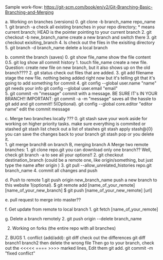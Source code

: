 Sample work-flow: https://git-scm.com/book/en/v2/Git-Branching-Basic-Branching-and-Merging

a. Working on branches (versions)
            0. git clone -b branch_name repo_name
            1. git branch -a                                check all existing branches in your repo directory;  * means current branch; HEAD is the pointer pointing to your current branch
            2. git checkout -b new_branch_name              create a new branch and switch there
            3. git checkout exisiting_branch
            4. ls                                           check out the files in the exisiting directory
            5. git branch -d branch_name                    delete a local branch

b. commit the branch (saves)
            0. git show file_name                               show the file content    
            0.5. git log                                        show all commit history
            1. touch file_name                                  create a new file. Question: create new file on new branch, but it also shows up on the old branch????
            2. git status                                       check out files that are added. 
            3. git add filename                                 stage the new file. nothing being added right now but it's telling git that it's going to add something for commit
            4. git config --global user.name "name"             git needs your info
            git config --global user.email "email"           
            5. git commit -m "message"                          commit with a message. BE SURE IT's IN YOUR BRANCH!!
            IMPORTANT: git commit -a -m "message" saves all the hassle to git add and git commit!!
            5(Optional). git config --global core.editor "editor name"      edit the commit message 
        

c. Merge two branches locally       ???
            0. git stash                                       save your work aside for working on higher priority tasks. make sure everything is commited or stashed
               git stash list                                  check out a list of stashes
                        git stash apply stash@{0}                       you can save the changes back to your branch
                        git stash pop                                   or you delete it.          
            1. git merge branchB                               on branch B, merging branch A
   Merge two remote branches: 
            1. git clone repo.git                         you can download only one branch?? Well, check git branch -a to see all your options!! 
            2. git checkout destination_branch  (could be a remote one, like origin/something, but just type the name after origin
)
            3. git pull --allow_unrelated_histories repo.git branch_name
            4. commit all changes and push 

d. Push to remote
            1.git push origin new_branch_name                  push a new branch to this website
            1(optional). $ git remote add [name_of_your_remote] [name_of_your_new_branch]
                         $ git push [name_of_your_new_remote] [url]
            

e. pull request to merge into master??


f. Get update from remote to local branch
            1. git fetch [name_of_your_remote]

g. Delete a branch remotely
            2. git push origin --delete branch_name
            
2. Working on forks (the entire repo with all branches)

Z. BUGS
            1. conflict (add/add): 
            git diff                                                    check out the differences 
            git diff branch1 branch2                                    then delete the wrong file
            Then go to your branch, check out the <<<<< ==== >>>> marked lines, Edit them
            git add.
            git commit -m "fixed conflict"
            
            
